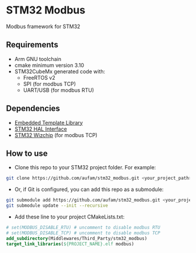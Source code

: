 # STM32 Modbus
Modbus framework for STM32

## Requirements
* Arm GNU toolchain
* cmake minimum version 3.10
* STM32CubeMx generated code with:
    - FreeRTOS v2
    - SPI (for modbus TCP)
    - UART/USB (for modbus RTU)

## Dependencies
* [Embedded Template Library](https://github.com/aufam/etl/tree/FreeRTOS)
* [STM32 HAL Interface](https://github.com/aufam/stm32_hal_interface)
* [STM32 Wizchip](https://github.com/aufam/stm32_wizchip) (for modbus TCP)

## How to use
* Clone this repo to your STM32 project folder. For example:
```bash
git clone https://github.com/aufam/stm32_modbus.git <your_project_path>/Middlewares/Third_Party/stm32_modbus
```
* Or, if Git is configured, you can add this repo as a submodule:
```bash
git submodule add https://github.com/aufam/stm32_modbus.git <your_project_path>/Middlewares/Third_Party/stm32_modbus
git submodule update --init --recursive
```
* Add these line to your project CMakeLists.txt:
```cmake
# set(MODBUS_DISABLE_RTU) # uncomment to disable modbus RTU
# set(MODBUS_DISABLE_TCP) # uncomment to disable modbus TCP
add_subdirectory(Middlewares/Third_Party/stm32_modbus)
target_link_libraries(${PROJECT_NAME}.elf modbus)
```
